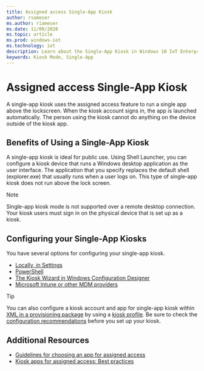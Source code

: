 ```yaml
---
title: Assigned access Single-App Kiosk
author: rsameser
ms.author: riameser
ms.date: 11/09/2020
ms.topic: article
ms.prod: windows-iot
ms.technology: iot
description: Learn about the Single-App Kiosk in Windows 10 IoT Enterprise.
keywords: Kiosk Mode, Single-App
---
```

# Assigned access Single-App Kiosk
A single-app kiosk uses the assigned access feature to run a single app above the lockscreen. When the kiosk account signs in, the app is launched automatically. The person using the kiosk cannot do anything on the device outside of the kiosk app.

## Benefits of Using a Single-App Kiosk
A single-app kiosk is ideal for public use. Using Shell Launcher, you can configure a kiosk device that runs a Windows desktop application as the user interface. The application that you specify replaces the default shell (explorer.exe) that usually runs when a user logs on. This type of single-app kiosk does not run above the lock screen.

> [!NOTE]
> Single-app kiosk mode is not supported over a remote desktop connection. Your kiosk users must sign in on the physical device that is set up as a kiosk.

## Configuring your Single-App Kiosks
You have several options for configuring your single-app kiosk.
* [Locally, in Settings](https://docs.microsoft.com/windows/configuration/kiosk-single-app#local)
* [PowerShell](https://docs.microsoft.com/windows/configuration/kiosk-single-app#powershell)
* [The Kiosk Wizard in Windows Configuration Designer](https://docs.microsoft.com/windows/configuration/kiosk-single-app#wizard)
* [Microsoft Intune or other MDM providers](https://docs.microsoft.com/windows/configuration/kiosk-single-app#mdm)

> [!TIP]
> You can also configure a kiosk account and app for single-app kiosk within [XML in a provisioning package](https://docs.microsoft.com/windows/configuration/lock-down-windows-10-to-specific-apps) by using a [kiosk profile](https://docs.microsoft.com/windows/configuration/lock-down-windows-10-to-specific-apps#profile). Be sure to check the [configuration recommendations](https://docs.microsoft.com/windows/configuration/kiosk-prepare) before you set up your kiosk.

## Additional Resources
* [Guidelines for choosing an app for assigned access](https://docs.microsoft.com/windows/configuration/guidelines-for-assigned-access-app)
* [Kiosk apps for assigned access: Best practices](https://docs.microsoft.com/windows-hardware/drivers/partnerapps/create-a-kiosk-app-for-assigned-access)
